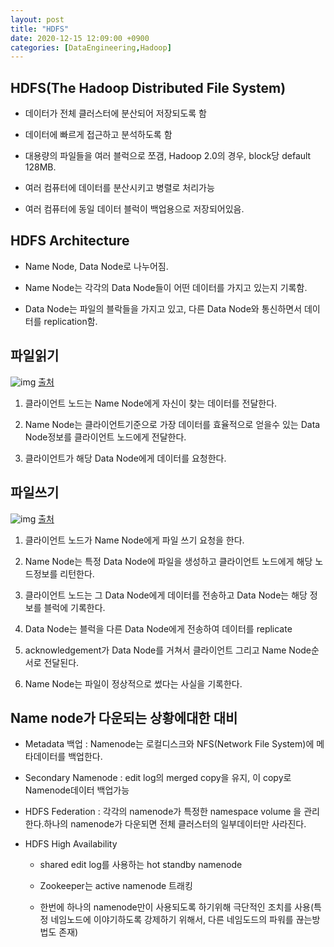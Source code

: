 ```yaml
---
layout: post
title: "HDFS"
date: 2020-12-15 12:09:00 +0900
categories: [DataEngineering,Hadoop]
---
```


## HDFS(The Hadoop Distributed File System)

- 데이터가 전체 클러스터에 분산되어 저장되도록 함

- 데이터에 빠르게 접근하고 분석하도록 함

- 대용량의 파일들을 여러 블럭으로 쪼갬, Hadoop 2.0의 경우, block당 default 128MB.

- 여러 컴퓨터에 데이터를 분산시키고 병렬로 처리가능

- 여러 컴퓨터에 동일 데이터 블럭이 백업용으로 저장되어있음.

## HDFS Architecture

- Name Node, Data Node로 나누어짐.

- Name Node는 각각의 Data Node들이 어떤 데이터를 가지고 있는지 기록함.

- Data Node는 파일의 블락들을 가지고 있고, 다른 Data Node와 통신하면서 데이터를 replication함.

## 파일읽기

![img](http://www.corejavaguru.com/assets/images/content/hdfs-data-flow-read.png)
[출처](http://www.corejavaguru.com/assets/images/content/hdfs-data-flow-read.png)

1. 클라이언트 노드는 Name Node에게 자신이 찾는 데이터를 전달한다.

2. Name Node는 클라이언트기준으로 가장 데이터를 효율적으로 얻을수 있는 Data Node정보를 클라이언트 노드에게 전달한다.

3. 클라이언트가 해당 Data Node에게 데이터를 요청한다.

## 파일쓰기

![img](http://www.corejavaguru.com/assets/images/content/hdfs-data-flow-write.png)
[출처](http://www.corejavaguru.com/assets/images/content/hdfs-data-flow-write.png)

1. 클라이언트 노드가 Name Node에게 파일 쓰기 요청을 한다.

2. Name Node는 특정 Data Node에 파일을 생성하고 클라이언트 노드에게 해당 노드정보를 리턴한다.

3. 클라이언트 노드는 그 Data Node에게 데이터를 전송하고 Data Node는 해당 정보를 블럭에 기록한다.

4. Data Node는 블럭을 다른 Data Node에게 전송하여 데이터를 replicate

5. acknowledgement가 Data Node를 거쳐서 클라이언트 그리고 Name Node순서로 전달된다.

6. Name Node는 파일이 정상적으로 썼다는 사실을 기록한다. 

## Name node가 다운되는 상황에대한 대비

- Metadata 백업 : Namenode는 로컬디스크와 NFS(Network File System)에 메타데이터를 백업한다.

- Secondary Namenode : edit log의 merged copy을 유지, 이 copy로 Namenode데이터 백업가능

- HDFS Federation : 각각의 namenode가 특정한 namespace volume 을 관리한다.하나의 namenode가 다운되면 전체 클러스터의 일부데이터만 사라진다.

- HDFS High Availability 
    
    - shared edit log를 사용하는 hot standby namenode

    - Zookeeper는 active namenode 트래킹

    - 한번에 하나의 namenode만이 사용되도록 하기위해 극단적인 조치를 사용(특정 네임노드에 이야기하도록 강제하기 위해서, 다른 네임도드의 파워를 끊는방법도 존재)

